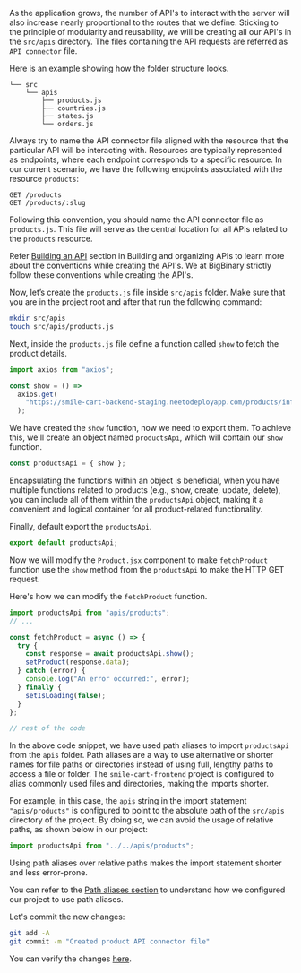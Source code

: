 As the application grows, the number of API's to interact with the server will also increase nearly proportional to the routes that we define. Sticking to the principle of modularity and reusability, we will be creating all our API's in the `src/apis` directory. The files containing the API requests are referred as `API connector` file.

Here is an example showing how the folder structure looks.

```
└── src
    └── apis
        ├── products.js
        ├── countries.js
        ├── states.js
        └── orders.js
```

Always try to name the API connector file aligned with the resource that the particular API will be interacting with.
Resources are typically represented as endpoints, where each endpoint corresponds to a specific resource. In our current scenario, we have the following endpoints associated with the resource `products`:

```
GET /products
GET /products/:slug
```

Following this convention, you should name the API connector file as `products.js`. This file will serve as the central location for all APIs related to the `products` resource.

Refer [Building an API](https://courses.bigbinaryacademy.com/learn-rubyonrails/building-and-organizing-apis/#building-an-api) section in Building and organizing APIs to learn more about the conventions while creating the API's. We at BigBinary strictly follow these conventions while creating the API's.

Now, let’s create the `products.js` file inside `src/apis` folder. Make sure that you are in the project root and after that run the following command:

```bash
mkdir src/apis
touch src/apis/products.js
```

Next, inside the `products.js` file define a function called `show` to fetch the product details.

```js
import axios from "axios";

const show = () =>
  axios.get(
    "https://smile-cart-backend-staging.neetodeployapp.com/products/infinix-inbook-2"
  );
```

We have created the `show` function, now we need to export them. To achieve this, we'll create an object named `productsApi`, which will contain our `show` function.

```js
const productsApi = { show };
```

Encapsulating the functions within an object is beneficial, when you have multiple functions related to products (e.g., show, create, update, delete), you can include all of them within the `productsApi` object, making it a convenient and logical container for all product-related functionality.

Finally, default export the `productsApi`.

```js
export default productsApi;
```

Now we will modify the `Product.jsx` component to make `fetchProduct` function use the `show` method from the `productsApi` to make the HTTP GET request.

Here's how we can modify the `fetchProduct` function.

```js
import productsApi from "apis/products";
// ...

const fetchProduct = async () => {
  try {
    const response = await productsApi.show();
    setProduct(response.data);
  } catch (error) {
    console.log("An error occurred:", error);
  } finally {
    setIsLoading(false);
  }
};

// rest of the code
```

In the above code snippet, we have used path aliases to import `productsApi` from the `apis` folder. Path aliases are a way to use alternative or shorter names for file paths or directories instead of using full, lengthy paths to access a file or folder. The `smile-cart-frontend` project is configured to alias commonly used files and directories, making the imports shorter.

For example, in this case, the `apis` string in the import statement `"apis/products"` is configured to point to the absolute path of the `src/apis` directory of the project. By doing so, we can avoid the usage of relative paths, as shown below in our project:

```js
import productsApi from "../../apis/products";
```

Using path aliases over relative paths makes the import statement shorter and less error-prone.

You can refer to the [Path aliases section](https://courses.bigbinaryacademy.com/learn-react/miscellaneous/setting-up-template-repository/#path-aliases) to understand how we configured our project to use path aliases.

Let's commit the new changes:

```bash
git add -A
git commit -m "Created product API connector file"
```

You can verify the changes [here](https://github.com/bigbinary/smile-cart-frontend/commit/965f54d3fddf8f783249e44e4087cd5cddd07f97).
